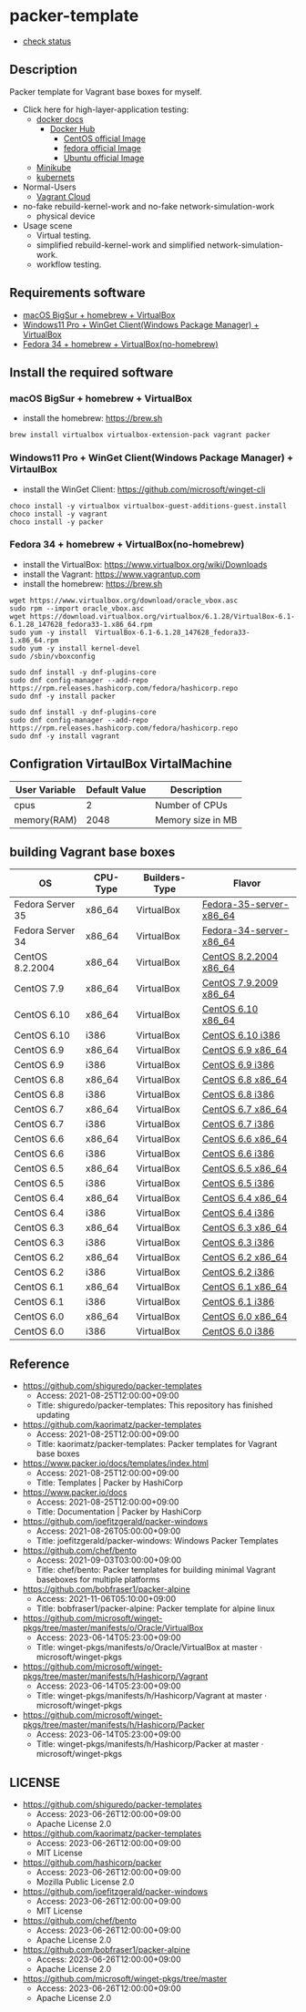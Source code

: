# packer-template

* [check status](check_status.md)

## Description

Packer template for Vagrant base boxes for myself.

* Click here for high-layer-application testing:
  * [docker docs](https://docs.docker.com)
    * [Docker Hub](https://hub.docker.com/search?q=&type=image)
      * [CentOS official Image](https://hub.docker.com/_/centos)
      * [fedora official Image](https://hub.docker.com/_/fedora)
      * [Ubuntu official Image](https://hub.docker.com/_/ubuntu)
  * [Minikube](https://kubernetes.io/docs/tutorials/hello-minikube/)
  * [kubernets](https://kubernetes.io)
* Normal-Users
  * [Vagrant Cloud](https://app.vagrantup.com/boxes/search)
* no-fake rebuild-kernel-work and no-fake network-simulation-work
  * physical device 
* Usage scene
  * Virtual testing.
  * simplified rebuild-kernel-work and simplified network-simulation-work.
  * workflow testing.

## Requirements software

* [macOS BigSur + homebrew + VirtualBox](https://github.com/UmedaTakefumi/packer-templates#macos-bigsur--homebrew--virtualbox)
* [Windows11 Pro + WinGet Client(Windows Package Manager) + VirtualBox](https://github.com/UmedaTakefumi/packer-templates#windows11-pro--winget-clientwindows-package-manager--virtaulbox)
* [Fedora 34 + homebrew + VirtualBox(no-homebrew)](https://github.com/UmedaTakefumi/packer-templates#fedora-34--homebrew--virtualboxno-homebrew)



## Install the required software

### macOS BigSur + homebrew + VirtualBox

* install the homebrew: https://brew.sh

```
brew install virtualbox virtualbox-extension-pack vagrant packer
```

### Windows11 Pro + WinGet Client(Windows Package Manager) + VirtaulBox

* install the WinGet Client: https://github.com/microsoft/winget-cli

```
choco install -y virtualbox virtualbox-guest-additions-guest.install
choco install -y vagrant
choco install -y packer
```

### Fedora 34 + homebrew + VirtualBox(no-homebrew)

* install the VirtualBox: https://www.virtualbox.org/wiki/Downloads
* install the Vagrant: https://www.vagrantup.com
* install the homebrew: https://brew.sh

```
wget https://www.virtualbox.org/download/oracle_vbox.asc
sudo rpm --import oracle_vbox.asc
wget https://download.virtualbox.org/virtualbox/6.1.28/VirtualBox-6.1-6.1.28_147628_fedora33-1.x86_64.rpm
sudo yum -y install  VirtualBox-6.1-6.1.28_147628_fedora33-1.x86_64.rpm
sudo yum -y install kernel-devel
sudo /sbin/vboxconfig

sudo dnf install -y dnf-plugins-core
sudo dnf config-manager --add-repo https://rpm.releases.hashicorp.com/fedora/hashicorp.repo
sudo dnf -y install packer

sudo dnf install -y dnf-plugins-core
sudo dnf config-manager --add-repo https://rpm.releases.hashicorp.com/fedora/hashicorp.repo
sudo dnf -y install vagrant
```

## Configration VirtaulBox VirtalMachine

User Variable       | Default Value | Description
--------------------|---------------|----------------------------------------------------------------------------------------
cpus                | 2             | Number of CPUs
memory(RAM)         | 2048          | Memory size in MB

## building Vagrant base boxes

| OS               | CPU-Type | Builders-Type | Flavor                                             |
| ---------------- | -------- | ------------- | -------------------------------------------------- |
| Fedora Server 35 | x86_64   | VirtualBox    | [Fedora-35-server-x86_64](flavor/fedora-35-server-x86_64) |
| Fedora Server 34 | x86_64   | VirtualBox    | [Fedora-34-server-x86_64](flavor/fedora-34-server-x86_64) |
| CentOS 8.2.2004  | x86_64   | VirtualBox    | [CentOS 8.2.2004 x86_64](flavor/centos-8.2.2004-x86_64)   |
| CentOS 7.9       | x86_64   | VirtualBox    | [CentOS 7.9.2009 x86_64](flavor/centos-7.9.2009-x86_64)   |
| CentOS 6.10      | x86_64   | VirtualBox    | [CentOS 6.10 x86_64](flavor/centos-6.10-x86_64)           |
| CentOS 6.10      | i386     | VirtualBox    | [CentOS 6.10 i386](flavor/centos-6.10-i386)               |
| CentOS 6.9       | x86_64   | VirtualBox    | [CentOS 6.9 x86_64](flavor/centos-6.9-x86_64)             |
| CentOS 6.9       | i386     | VirtualBox    | [CentOS 6.9 i386](flavor/centos-6.9-i386)                 |
| CentOS 6.8       | x86_64   | VirtualBox    | [CentOS 6.8 x86_64](flavor/centos-6.8-x86_64)             |
| CentOS 6.8       | i386     | VirtualBox    | [CentOS 6.8 i386](flavor/centos-6.8-i386)                 |
| CentOS 6.7       | x86_64   | VirtualBox    | [CentOS 6.7 x86_64](flavor/centos-6.7-x86_64)             |
| CentOS 6.7       | i386     | VirtualBox    | [CentOS 6.7 i386](flavor/centos-6.7-i386)                 |
| CentOS 6.6       | x86_64   | VirtualBox    | [CentOS 6.6 x86_64](flavor/centos-6.6-x86_64)             |
| CentOS 6.6       | i386     | VirtualBox    | [CentOS 6.6 i386](flavor/centos-6.6-i386)                 |
| CentOS 6.5       | x86_64   | VirtualBox    | [CentOS 6.5 x86_64](flavor/centos-6.5-x86_64)             |
| CentOS 6.5       | i386     | VirtualBox    | [CentOS 6.5 i386](flavor/centos-6.5-i386)                 |
| CentOS 6.4       | x86_64   | VirtualBox    | [CentOS 6.4 x86_64](flavor/centos-6.4-x86_64)             |
| CentOS 6.4       | i386     | VirtualBox    | [CentOS 6.4 i386](flavor/centos-6.4-i386)                 |
| CentOS 6.3       | x86_64   | VirtualBox    | [CentOS 6.3 x86_64](flavor/centos-6.3-x86_64)             |
| CentOS 6.3       | i386     | VirtualBox    | [CentOS 6.3 i386](flavor/centos-6.3-i386)                 |
| CentOS 6.2       | x86_64   | VirtualBox    | [CentOS 6.2 x86_64](flavor/centos-6.2-x86_64)             |
| CentOS 6.2       | i386     | VirtualBox    | [CentOS 6.2 i386](flavor/centos-6.2-i386)                 |
| CentOS 6.1       | x86_64   | VirtualBox    | [CentOS 6.1 x86_64](flavor/centos-6.1-x86_64)             |
| CentOS 6.1       | i386     | VirtualBox    | [CentOS 6.1 i386](flavor/centos-6.1-i386)                 |
| CentOS 6.0       | x86_64   | VirtualBox    | [CentOS 6.0 x86_64](flavor/centos-6.0-x86_64)             |
| CentOS 6.0       | i386     | VirtualBox    | [CentOS 6.0 i386](flavor/centos-6.0-i386)                 |

## Reference

* https://github.com/shiguredo/packer-templates
  * Access: 2021-08-25T12:00:00+09:00
  * Title: shiguredo/packer-templates: This repository has finished updating
* https://github.com/kaorimatz/packer-templates
  * Access: 2021-08-25T12:00:00+09:00
  * Title: kaorimatz/packer-templates: Packer templates for Vagrant base boxes
* https://www.packer.io/docs/templates/index.html
  * Access: 2021-08-25T12:00:00+09:00
  * Title: Templates | Packer by HashiCorp
* https://www.packer.io/docs
  * Access: 2021-08-25T12:00:00+09:00
  * Title: Documentation | Packer by HashiCorp
* https://github.com/joefitzgerald/packer-windows
  * Access: 2021-08-26T05:00:00+09:00
  * Title: joefitzgerald/packer-windows: Windows Packer Templates
* https://github.com/chef/bento
  * Access: 2021-09-03T03:00:00+09:00
  * Title: chef/bento: Packer templates for building minimal Vagrant baseboxes for multiple platforms
* https://github.com/bobfraser1/packer-alpine
  * Access: 2021-11-06T05:10:00+09:00
  * Title: bobfraser1/packer-alpine: Packer template for alpine linux
* https://github.com/microsoft/winget-pkgs/tree/master/manifests/o/Oracle/VirtualBox
  * Access: 2023-06-14T05:23:00+09:00
  * Title: winget-pkgs/manifests/o/Oracle/VirtualBox at master · microsoft/winget-pkgs
* https://github.com/microsoft/winget-pkgs/tree/master/manifests/h/Hashicorp/Vagrant
  * Access: 2023-06-14T05:23:00+09:00
  * Title: winget-pkgs/manifests/h/Hashicorp/Vagrant at master · microsoft/winget-pkgs
* https://github.com/microsoft/winget-pkgs/tree/master/manifests/h/Hashicorp/Packer
  * Access: 2023-06-14T05:23:00+09:00
  * Title: winget-pkgs/manifests/h/Hashicorp/Packer at master · microsoft/winget-pkgs

## LICENSE

* https://github.com/shiguredo/packer-templates
  * Access: 2023-06-26T12:00:00+09:00
  * Apache License 2.0
* https://github.com/kaorimatz/packer-templates
  * Access: 2023-06-26T12:00:00+09:00
  * MIT License
* https://github.com/hashicorp/packer
  * Access: 2023-06-26T12:00:00+09:00
  * Mozilla Public License 2.0
* https://github.com/joefitzgerald/packer-windows
  * Access: 2023-06-26T12:00:00+09:00
  * MIT License
* https://github.com/chef/bento
  * Access: 2023-06-26T12:00:00+09:00
  * Apache License 2.0
* https://github.com/bobfraser1/packer-alpine    
  * Access: 2023-06-26T12:00:00+09:00
  * Apache License 2.0
* https://github.com/microsoft/winget-pkgs/tree/master
  * Access: 2023-06-26T12:00:00+09:00
  * Apache License 2.0
